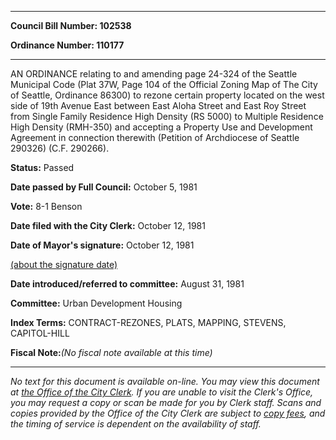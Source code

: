 

********

**Council Bill Number: 102538**
   
**Ordinance Number: 110177**
********

 AN ORDINANCE relating to and amending page 24-324 of the Seattle Municipal Code (Plat 37W, Page 104 of the Official Zoning Map of The City of Seattle, Ordinance 86300) to rezone certain property located on the west side of 19th Avenue East between East Aloha Street and East Roy Street from Single Family Residence High Density (RS 5000) to Multiple Residence High Density (RMH-350) and accepting a Property Use and Development Agreement in connection therewith (Petition of Archdiocese of Seattle 290326) (C.F. 290266).

**Status:** Passed
   
**Date passed by Full Council:** October 5, 1981
   
**Vote:** 8-1 Benson
   
**Date filed with the City Clerk:** October 12, 1981
   
**Date of Mayor's signature:** October 12, 1981
   
[(about the signature date)](/~public/approvaldate.htm)
   
   
   
**Date introduced/referred to committee:** August 31, 1981
   
**Committee:** Urban Development Housing
   
   
**Index Terms:** CONTRACT-REZONES, PLATS, MAPPING, STEVENS, CAPITOL-HILL

**Fiscal Note:**_(No fiscal note available at this time)_
********

_No text for this document is available on-line. You may view this document at [the Office of the City Clerk](http://www.seattle.gov/leg/clerk/contactUs.htm). If you are unable to visit the Clerk's Office, you may request a copy or scan be made for you by Clerk staff. Scans and copies provided by the Office of the City Clerk are subject to [copy fees](http://clerk.seattle.gov/~public/clerkfees.htm), and the timing of service is dependent on the availability of staff._

